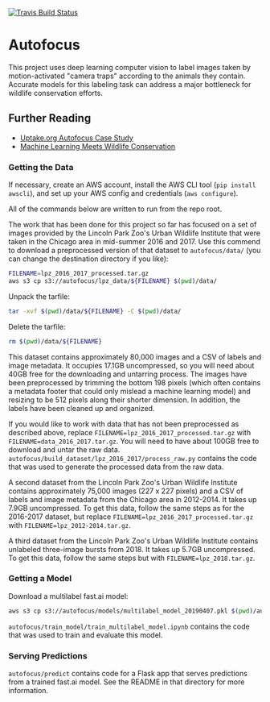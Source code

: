 [![Travis Build Status](https://img.shields.io/travis/uptakeopensource/autofocus.svg?label=travis&logo=travis&branch=master)](https://travis-ci.org/uptakeopensource/autofocus)

# Autofocus

This project uses deep learning computer vision to label images taken by motion-activated "camera traps" according to the animals they contain. Accurate models for this labeling task can address a major bottleneck for wildlife conservation efforts.

## Further Reading

- [Uptake.org Autofocus Case Study](https://www.uptake.org/impact/special-projects)
- [Machine Learning Meets Wildlife Conservation](https://www.lpzoo.org/blog/machine-learning-meets-wildlife-conservation)

### Getting the Data

If necessary, create an AWS account, install the AWS CLI tool (`pip install awscli`), and set up your AWS config and credentials (`aws configure`).

All of the commands below are written to run from the repo root.

The work that has been done for this project so far has focused on a set of images provided by the Lincoln Park Zoo's Urban Wildlife Institute that were taken in the Chicago area in mid-summer 2016 and 2017. Use this commend to download a preprocessed version of that dataset to `autofocus/data/` (you can change the destination directory if you like):

```bash
FILENAME=lpz_2016_2017_processed.tar.gz
aws s3 cp s3://autofocus/lpz_data/${FILENAME} $(pwd)/data/
```

Unpack the tarfile:

```bash
tar -xvf $(pwd)/data/${FILENAME} -C $(pwd)/data/ 
```

Delete the tarfile:

```bash
rm $(pwd)/data/${FILENAME}
```

This dataset contains approximately 80,000 images and a CSV of labels and image metadata. It occupies 17.1GB uncompressed, so you will need about 40GB free for the downloading and untarring process. The images have been preprocessed by trimming the bottom 198 pixels (which often contains a metadata footer that could only mislead a machine learning model) and resizing to be 512 pixels along their shorter dimension. In addition, the labels have been cleaned up and organized.

If you would like to work with data that has not been preprocessed as described above, replace `FILENAME=lpz_2016_2017_processed.tar.gz` with `FILENAME=data_2016_2017.tar.gz`. You will need to have about 100GB free to download and untar the raw data. `autofocus/build_dataset/lpz_2016_2017/process_raw.py` contains the code that was used to generate the processed data from the raw data.

A second dataset from the Lincoln Park Zoo's Urban Wildlife Institute contains approximately 75,000 images (227 x 227 pixels) and a CSV of labels and image metadata from the Chicago area in 2012-2014. It takes up 7.9GB uncompressed. To get this data, follow the same steps as for the 2016-2017 dataset, but replace `FILENAME=lpz_2016_2017_processed.tar.gz` with `FILENAME=lpz_2012-2014.tar.gz`.

A third dataset from the Lincoln Park Zoo's Urban Wildlife Institute contains unlabeled three-image bursts from 2018. It takes up 5.7GB uncompressed. To get this data, follow the same steps but with `FILENAME=lpz_2018.tar.gz`.

### Getting a Model

Download a multilabel fast.ai model: 

```bash
aws s3 cp s3://autofocus/models/multilabel_model_20190407.pkl $(pwd)/autofocus/predict/models
```

`autofocus/train_model/train_multilabel_model.ipynb` contains the code that was used to train and evaluate this model.

### Serving Predictions

`autofocus/predict` contains code for a Flask app that serves predictions from a trained fast.ai model. See the README in that directory for more information.
